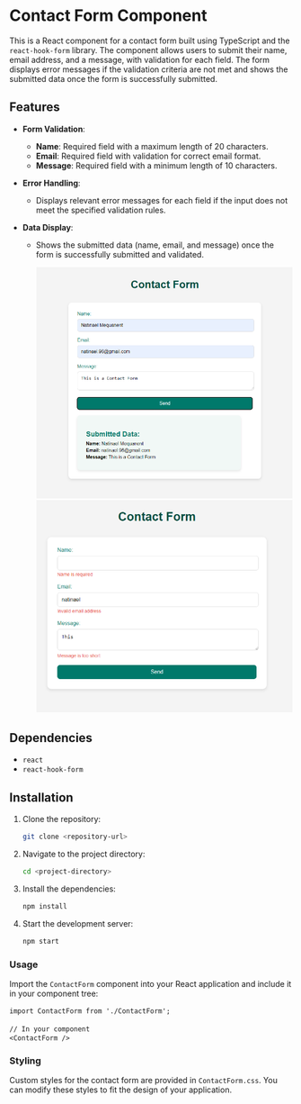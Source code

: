 # Contact Form Component

This is a React component for a contact form built using TypeScript and the `react-hook-form` library. The component allows users to submit their name, email address, and a message, with validation for each field. The form displays error messages if the validation criteria are not met and shows the submitted data once the form is successfully submitted.

## Features

- **Form Validation**:
  - **Name**: Required field with a maximum length of 20 characters.
  - **Email**: Required field with validation for correct email format.
  - **Message**: Required field with a minimum length of 10 characters.

- **Error Handling**:
  - Displays relevant error messages for each field if the input does not meet the specified validation rules.

- **Data Display**:
  - Shows the submitted data (name, email, and message) once the form is successfully submitted and validated.

    ![alt text](<ss/Screenshot 2024-08-08 140027.png>) ![alt text](<ss/Screenshot 2024-08-08 140156.png>)

## Dependencies

- `react`
- `react-hook-form`

## Installation

1. Clone the repository:

   ```bash
   git clone <repository-url>
   ```

2. Navigate to the project directory:

   ```bash
   cd <project-directory>
   ```

3. Install the dependencies:

   ```bash
   npm install
   ```

4. Start the development server:

   ```bash
   npm start
   ```

### Usage

Import the `ContactForm` component into your React application and include it in your component tree:

```tsx
import ContactForm from './ContactForm';

// In your component
<ContactForm />
```

### Styling

Custom styles for the contact form are provided in `ContactForm.css`. You can modify these styles to fit the design of your application.

